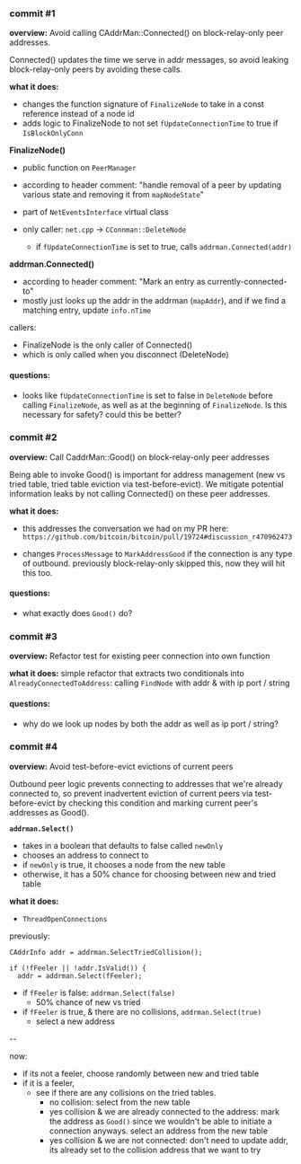 ### commit #1

**overview:** 
Avoid calling CAddrMan::Connected() on block-relay-only peer addresses.

Connected() updates the time we serve in addr messages, so avoid leaking
block-relay-only peers by avoiding these calls.


**what it does:**
- changes the function signature of `FinalizeNode` to take in a const reference
  instead of a node id
- adds logic to FinalizeNode to not set `fUpdateConnectionTime` to true if
  `IsBlockOnlyConn`

**FinalizeNode()**
- public function on `PeerManager`
- according to header comment: "handle removal of a peer by updating various
  state and removing it from `mapNodeState`"
- part of `NetEventsInterface` virtual class

- only caller: `net.cpp` -> `CConnman::DeleteNode`
    - if `fUpdateConnectionTime` is set to true, calls `addrman.Connected(addr)`


**addrman.Connected()**
- according to header comment: "Mark an entry as currently-connected-to"
- mostly just looks up the addr in the addrman (`mapAddr`), and if we find a
  matching entry, update `info.nTime`

callers:
- FinalizeNode is the only caller of Connected()
- which is only called when you disconnect (DeleteNode)


#### questions:
- looks like `fUpdateConnectionTime` is set to false in `DeleteNode` before
  calling `FinalizeNode`, as well as at the beginning of `FinalizeNode`. Is
  this necessary for safety? could this be better?


### commit #2

**overview:**
Call CaddrMan::Good() on block-relay-only peer addresses

Being able to invoke Good() is important for address management (new vs tried
table, tried table eviction via test-before-evict). We mitigate potential
information leaks by not calling Connected() on these peer addresses.

**what it does:**
- this addresses the conversation we had on my PR here:
  `https://github.com/bitcoin/bitcoin/pull/19724#discussion_r470962473`

- changes `ProcessMessage` to `MarkAddressGood` if the connection is
  any type of outbound. previously block-relay-only skipped this, now they will
  hit this too.

#### questions:
- what exactly does `Good()` do?

### commit #3

**overview:**
Refactor test for existing peer connection into own function

**what it does:**
simple refactor that extracts two conditionals into
`AlreadyConnectedToAddress`: calling `FindNode` with addr & with
ip port / string

#### questions:
- why do we look up nodes by both the addr as well as ip port / string?

### commit #4

**overview:**
Avoid test-before-evict evictions of current peers

Outbound peer logic prevents connecting to addresses that we're already
connected to, so prevent inadvertent eviction of current peers via
test-before-evict by checking this condition and marking current peer's
addresses as Good().

**`addrman.Select()`**
  - takes in a boolean that defaults to false called `newOnly`
  - chooses an address to connect to
  - if `newOnly` is true, it chooses a node from the new table
  - otherwise, it has a 50% chance for choosing between new and tried table

**what it does:**
- `ThreadOpenConnections`

previously:
```
CAddrInfo addr = addrman.SelectTriedCollision();

if (!fFeeler || !addr.IsValid()) {
  addr = addrman.Select(fFeeler);
```

- if `fFeeler` is false: `addrman.Select(false)`
  - 50% chance of new vs tried
- if `fFeeler` is true, & there are no collisions, `addrman.Select(true)`
  - select a new address

--

now:
- if its not a feeler, choose randomly between new and tried table
- if it is a feeler,
  - see if there are any collisions on the tried tables.
    - no collision: select from the new table
    - yes collision & we are already connected to the address: mark the address
      as `Good()` since we wouldn't be able to initiate a connection anyways.
      select an address from the new table
    - yes collision & we are not connected: don't need to update addr, its
      already set to the collision address that we want to try
